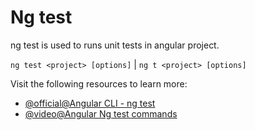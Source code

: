 # Ng test

ng test is used to runs unit tests in angular project.

`ng test <project> [options]` | `ng t <project> [options]`

Visit the following resources to learn more:

- [@official@Angular CLI - ng test](https://angular.dev/cli/test)
- [@video@Angular Ng test commands](https://www.youtube.com/watch?v=n1O_eRwzRKA)
